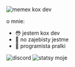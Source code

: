 ![memex kox dev](https://count.getloli.com/get/@memexurer)

o mnie:
- 😳 jestem kox dev
- 🎲 no zajebisty jestme
- 🤔 programista pralki

![discord](https://discord.c99.nl/widget/theme-1/735859767163224085.png)
![statsy moje](https://github-readme-stats.vercel.app/api?username=Memexurer&hide=contribs&count_private=true&show_icons=true)
